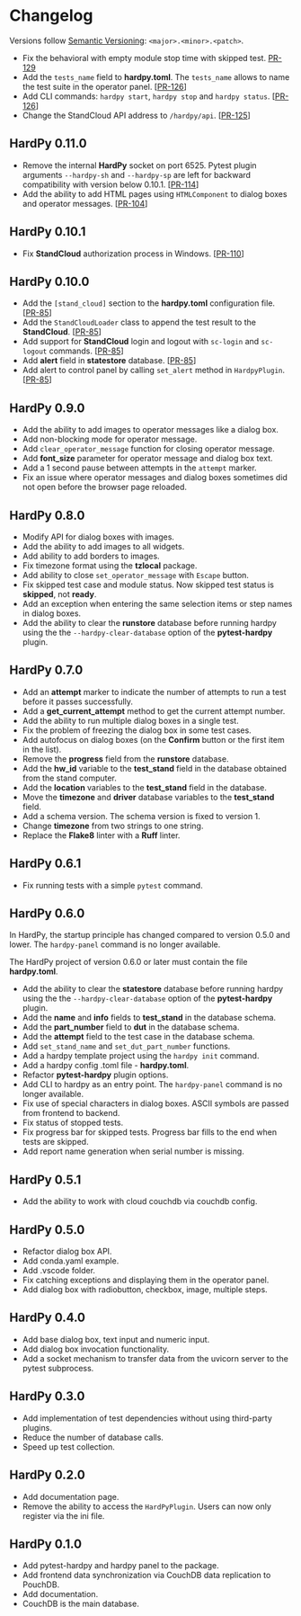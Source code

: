 # Changelog

Versions follow [Semantic Versioning](https://semver.org/): `<major>.<minor>.<patch>`.

* Fix the behavioral with empty module stop time with skipped test.
  [PR-129](https://github.com/everypinio/hardpy/pull/129)
* Add the `tests_name` field to **hardpy.toml**.
  The `tests_name` allows to name the test suite in the operator panel. [[PR-126](https://github.com/everypinio/hardpy/pull/126)]
* Add CLI commands: `hardpy start`, `hardpy stop` and `hardpy status`. [[PR-126](https://github.com/everypinio/hardpy/pull/126)]
* Change the StandCloud API address to `/hardpy/api`. [[PR-125](https://github.com/everypinio/hardpy/pull/125)]

## HardPy 0.11.0

* Remove the internal **HardPy** socket on port 6525. Pytest plugin arguments `--hardpy-sh` and `--hardpy-sp`
  are left for backward compatibility with version below 0.10.1.
  [[PR-114](https://github.com/everypinio/hardpy/pull/114)]
* Add the ability to add HTML pages using `HTMLComponent` to dialog boxes and operator messages.
  [[PR-104](https://github.com/everypinio/hardpy/pull/104)]

## HardPy 0.10.1

* Fix **StandCloud** authorization process in Windows.
  [[PR-110](https://github.com/everypinio/hardpy/pull/110)]

## HardPy 0.10.0

* Add the `[stand_cloud]` section to the **hardpy.toml** configuration file.
  [[PR-85](https://github.com/everypinio/hardpy/pull/85)]
* Add the `StandCloudLoader` class to append the test result to the **StandCloud**.
  [[PR-85](https://github.com/everypinio/hardpy/pull/85)]
* Add support for **StandCloud** login and logout with `sc-login` and `sc-logout` commands.
  [[PR-85](https://github.com/everypinio/hardpy/pull/85)]
* Add **alert** field in **statestore** database.
  [[PR-85](https://github.com/everypinio/hardpy/pull/85)]
* Add alert to control panel by calling `set_alert` method in `HardpyPlugin`.
  [[PR-85](https://github.com/everypinio/hardpy/pull/85)]

## HardPy 0.9.0

* Add the ability to add images to operator messages like a dialog box.
* Add non-blocking mode for operator message.
* Add `clear_operator_message` function for closing operator message.
* Add **font_size** parameter for operator message and dialog box text.
* Add a 1 second pause between attempts in the `attempt` marker.
* Fix an issue where operator messages and dialog boxes sometimes did not
  open before the browser page reloaded.

## HardPy 0.8.0

* Modify API for dialog boxes with images.
* Add the ability to add images to all widgets.
* Add ability to add borders to images.
* Fix timezone format using the **tzlocal** package.
* Add ability to close `set_operator_message` with `Escape` button.
* Fix skipped test case and module status. Now skipped test status is **skipped**, not **ready**.
* Add an exception when entering the same selection items or step names in dialog boxes.
* Add the ability to clear the **runstore** database before running hardpy
  using the the `--hardpy-clear-database` option of the **pytest-hardpy** plugin.

## HardPy 0.7.0

* Add an **attempt** marker to indicate the number of attempts to run a test before it passes successfully.
* Add a **get_current_attempt** method to get the current attempt number.
* Add the ability to run multiple dialog boxes in a single test.
* Fix the problem of freezing the dialog box in some test cases.
* Add autofocus on dialog boxes (on the **Confirm** button or the first item in the list).
* Remove the **progress** field from the **runstore** database.
* Add the **hw_id** variable to the **test_stand** field in the database obtained from the stand computer.
* Add the **location** variables to the **test_stand** field in the database.
* Move the **timezone** and **driver** database variables to the **test_stand** field.
* Add a schema version. The schema version is fixed to version 1.
* Change **timezone** from two strings to one string.
* Replace the **Flake8** linter with a **Ruff** linter.

## HardPy 0.6.1

* Fix running tests with a simple `pytest` command.

## HardPy 0.6.0

In HardPy, the startup principle has changed compared to version 0.5.0 and lower.
The `hardpy-panel` command is no longer available.

The HardPy project of version 0.6.0 or later must contain the file **hardpy.toml**.

* Add the ability to clear the **statestore** database before running hardpy
  using the the `--hardpy-clear-database` option of the **pytest-hardpy** plugin.
* Add the **name** and **info** fields to **test_stand** in the database schema.
* Add the **part_number** field to **dut** in the database schema.
* Add the **attempt** field to the test case in the database schema.
* Add `set_stand_name` and `set_dut_part_number` functions.
* Add a hardpy template project using the `hardpy init` command.
* Add a hardpy config .toml file - **hardpy.toml**.
* Refactor **pytest-hardpy** plugin options.
* Add CLI to hardpy as an entry point. The `hardpy-panel` command is no longer available.
* Fix use of special characters in dialog boxes. ASCII symbols are passed from frontend to backend.
* Fix status of stopped tests.
* Fix progress bar for skipped tests. Progress bar fills to the end when tests are skipped.
* Add report name generation when serial number is missing.

## HardPy 0.5.1

* Add the ability to work with cloud couchdb via couchdb config.

## HardPy 0.5.0

* Refactor dialog box API.
* Add conda.yaml example.
* Add .vscode folder.
* Fix catching exceptions and displaying them in the operator panel.
* Add dialog box with radiobutton, checkbox, image, multiple steps.

## HardPy 0.4.0

* Add base dialog box, text input and numeric input.
* Add dialog box invocation functionality.
* Add a socket mechanism to transfer data from the uvicorn server to the pytest subprocess.

## HardPy 0.3.0

* Add implementation of test dependencies without using third-party plugins.
* Reduce the number of database calls.
* Speed up test collection.

## HardPy 0.2.0

* Add documentation page.
* Remove the ability to access the `HardPyPlugin`.
  Users can now only register via the ini file.

## HardPy 0.1.0

* Add pytest-hardpy and hardpy panel to the package.
* Add frontend data synchronization via CouchDB data replication to PouchDB.
* Add documentation.
* CouchDB is the main database.
